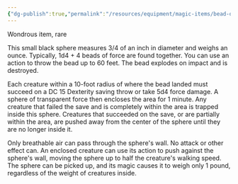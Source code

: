 ```yaml
---
{"dg-publish":true,"permalink":"/resources/equipment/magic-items/bead-of-force/"}
---
```


Wondrous item, rare 

This small black sphere measures 3/4 of an inch in diameter and weighs an ounce. Typically, 1d4 + 4 beads of force are found together. You can use an action to throw the bead up to 60 feet. The bead explodes on impact and is destroyed. 

Each creature within a 10-foot radius of where the bead landed must succeed on a DC 15 Dexterity saving throw or take 5d4 force damage. A sphere of transparent force then encloses the area for 1 minute. Any creature that failed the save and is completely within the area is trapped inside this sphere. Creatures that succeeded on the save, or are partially within the area, are pushed away from the center of the sphere until they are no longer inside it. 

Only breathable air can pass through the sphere's wall. No attack or other effect can. An enclosed creature can use its action to push against the sphere's wall, moving the sphere up to half the creature's walking speed. The sphere can be picked up, and its magic causes it to weigh only 1 pound, regardless of the weight of creatures inside.